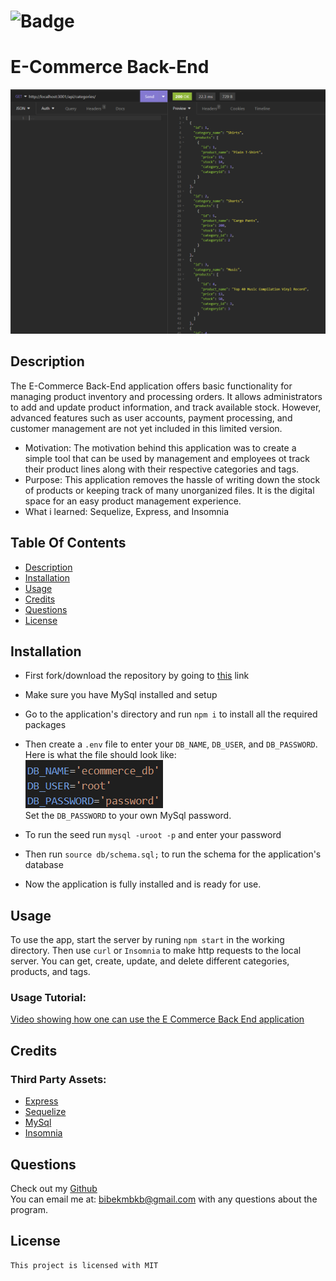 
# ![Badge](https://img.shields.io/badge/License-MIT-brightgreen)
# E-Commerce Back-End

![Thumbnail image showing the insomnia application making a get request to a local server](https://github.com/bibekmain/E-Commerce-Back-End-13/blob/main/assets/thumbnail.png?raw=true)
    
## Description
The E-Commerce Back-End application offers basic functionality for managing product inventory and processing orders. It allows administrators to add and update product information, and track available stock. However, advanced features such as user accounts, payment processing, and customer management are not yet included in this limited version.

- Motivation: The motivation behind this application was to create a simple tool that can be used by management and employees ot track their product lines along with their respective categories and tags.
- Purpose: This application removes the hassle of writing down the stock of products or keeping track of many unorganized files. It is the digital space for an easy product management experience.
- What i learned: Sequelize, Express, and Insomnia

## Table Of Contents
* [Description](#description)
* [Installation](#installation)
* [Usage](#usage)
* [Credits](#credits)  
* [Questions](#questions)
* [License](#license)

## Installation
- First fork/download the repository by going to [this](https://github.com/bibekmain/E-Commerce-Back-End-13) link
- Make sure you have MySql installed and setup
- Go to the application's directory and run `npm i` to install all the required packages
- Then create a `.env` file to enter your `DB_NAME`, `DB_USER`, and `DB_PASSWORD`. Here is what the file should look like:  
![.env file example](https://github.com/bibekmain/E-Commerce-Back-End-13/blob/main/assets/env.png?raw=true)  
Set the `DB_PASSWORD` to your own MySql password.

- To run the seed run `mysql -uroot -p` and enter your password
- Then run `source db/schema.sql;` to run the schema for the application's database
-  Now the application is fully installed and is ready for use.


## Usage
To use the app, start the server by runing `npm start` in the working directory. Then use `curl` or `Insomnia` to make http requests to the local server. You can get, create, update, and delete different categories, products, and tags.  

### Usage Tutorial:  
[Video showing how one can use the E Commerce Back End application](https://drive.google.com/file/d/1atDgmHU0VPnRc3y0XIdKVxD7sz68xRcA/view?usp=sharing)


## Credits  

### Third Party Assets:
* [Express](https://expressjs.com/)
* [Sequelize](https://sequelize.org/)
* [MySql](https://dev.mysql.com/doc/)
* [Insomnia](https://docs.insomnia.rest/)


## Questions
Check out my [Github](https://github.com/bibekmain)  
You can email me at: [bibekmbkb@gmail.com](bibekmbkb@gmail.com) with any questions about the program.

## License
    This project is licensed with MIT
